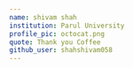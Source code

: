 ```yaml
---
name: shivam shah
institution: Parul University
profile_pic: octocat.png
quote: Thank you Coffee
github_user: shahshivam058
---
```

